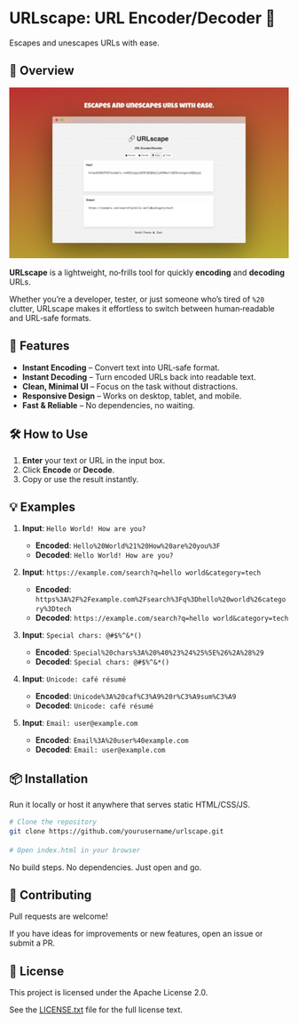 # URLscape: URL Encoder/Decoder 🔗

Escapes and unescapes URLs with ease.

## 📖 Overview

![Banner](./assets/banner.jpg)

**URLscape** is a lightweight, no‑frills tool for quickly **encoding** and **decoding** URLs.  

Whether you’re a developer, tester, or just someone who’s tired of `%20` clutter, URLscape makes it effortless to switch between human‑readable and URL‑safe formats.

## 🚀 Features

- **Instant Encoding** – Convert text into URL‑safe format.
- **Instant Decoding** – Turn encoded URLs back into readable text.
- **Clean, Minimal UI** – Focus on the task without distractions.
- **Responsive Design** – Works on desktop, tablet, and mobile.
- **Fast & Reliable** – No dependencies, no waiting.

## 🛠️ How to Use

1. **Enter** your text or URL in the input box.
2. Click **Encode** or **Decode**.
3. Copy or use the result instantly.

## 💡 Examples

1. **Input**: `Hello World! How are you?`
   - **Encoded**: `Hello%20World%21%20How%20are%20you%3F`
   - **Decoded**: `Hello World! How are you?`

2. **Input**: `https://example.com/search?q=hello world&category=tech`
   - **Encoded**: `https%3A%2F%2Fexample.com%2Fsearch%3Fq%3Dhello%20world%26category%3Dtech`
   - **Decoded**: `https://example.com/search?q=hello world&category=tech`

3. **Input**: `Special chars: @#$%^&*()`
   - **Encoded**: `Special%20chars%3A%20%40%23%24%25%5E%26%2A%28%29`
   - **Decoded**: `Special chars: @#$%^&*()`

4. **Input**: `Unicode: café résumé`
   - **Encoded**: `Unicode%3A%20caf%C3%A9%20r%C3%A9sum%C3%A9`
   - **Decoded**: `Unicode: café résumé`

5. **Input**: `Email: user@example.com`
   - **Encoded**: `Email%3A%20user%40example.com`
   - **Decoded**: `Email: user@example.com`

## 📦 Installation

Run it locally or host it anywhere that serves static HTML/CSS/JS.

```bash
# Clone the repository
git clone https://github.com/yourusername/urlscape.git

# Open index.html in your browser
```

No build steps. No dependencies. Just open and go.

## 🙌 Contributing

Pull requests are welcome!

If you have ideas for improvements or new features, open an issue or submit a PR.

## 📜 License

This project is licensed under the Apache License 2.0.

See the [LICENSE.txt](./LICENSE.txt) file for the full license text.
